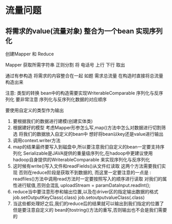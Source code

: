 # 流量问题

## 将需求的value(流量对象) 整合为一个bean    实现序列化


创建Mapper  和 Reduce

Mapper 
获取所需字符串 正则分割  将 电话号 上行 下行 取出

通过有参构造 将需求的内容整合在一起  如题 需求总流量 在构造时直接将总流量构造出来

注意:  类型的转换    bean中的构造需要实现WriterableComparable
	   序列化与反序列化  要非常注意 序列化与反序列化数据的对应顺序
	   
要使用自定义的类型作为输出
1. 	要根据我们的数据进行建模(创建实体类)
2. 	根据建好的模型 考虑Mapper形参怎么写,map()方法中怎么对数据进行切割筛选 将我们的数据放入自定义的bean中
	想好将bean以key还是value进行输出
3. 	调用context.writer方法 
4. 	map的结果最终要写入到磁盘中,所以要注意我们自定义的bean一定要支持序列化
	Serializable是JAVA提供的重量级序列化,在hadoop中更建议使用hadoop自身提供的WriterableComparable
	来实现序列化与反序列化
5.	这时候有write()写入文件和readFields()从文件红读取  这两个方法需要我们实现 否则在reduce阶段是获取不到数据的,
	而这里一定要注意的一点是 : readfiles()方法中调用read方法时一定要按照写入的顺序进行读取
	对我们的属性进行赋值,否则会混乱 uploadStream = paramDataInput.readInt();
6.	reduce当中要注意形参和输出位置,以及在driver区的指定输出数据的格式
	job.setOutputKeyClass(.class)
	job.setoutputvalueClass(.class)
7.	当这些都处理好之后,我们的reduce后的结果就可以输出到我们指定的位置了 但是要注意自定义的
	bean的tostring()方法的重写,否则输出也不会是我们需要的

	


